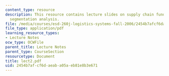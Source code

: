 ```yaml
---
content_type: resource
description: This resource contains lecture slides on supply chain fundamentals and
  segmentation analysis.
file: /media/courses/esd-260j-logistics-systems-fall-2006/2454b7afcf6daeaba05aeb81e8b3e671_lect2.pdf
file_type: application/pdf
learning_resource_types:
- Lecture Notes
ocw_type: OCWFile
parent_title: Lecture Notes
parent_type: CourseSection
resourcetype: Document
title: lect2.pdf
uid: 2454b7af-cf6d-aeab-a05a-eb81e8b3e671
---
```

